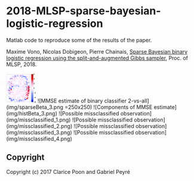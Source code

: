 # 2018-MLSP-sparse-bayesian-logistic-regression
Matlab code to reproduce some of the results of the paper.

Maxime Vono, Nicolas Dobigeon, Pierre Chainais, [Sparse Bayesian binary logistic regression using the split-and-augmented Gibbs sampler](https://www.irit.fr/~Maxime.Vono/assets/pdf/MLSP_manuscript.pdf), Proc. of MLSP, 2018.

<img src="img/sparseBeta_3.png" width="80">
![MMSE estimate of binary classifier 2-vs-all](img/sparseBeta_3.png =250x250)
![Components of MMSE estimate](img/histBeta_3.png)
![Possible missclassified observation](img/missclassified_1.png)
![Possible missclassified observation](img/missclassified_2.png)
![Possible missclassified observation](img/missclassified_3.png)
![Possible missclassified observation](img/missclassified_4.png)

Copyright
-------

Copyright (c) 2017 Clarice Poon and Gabriel Peyré
